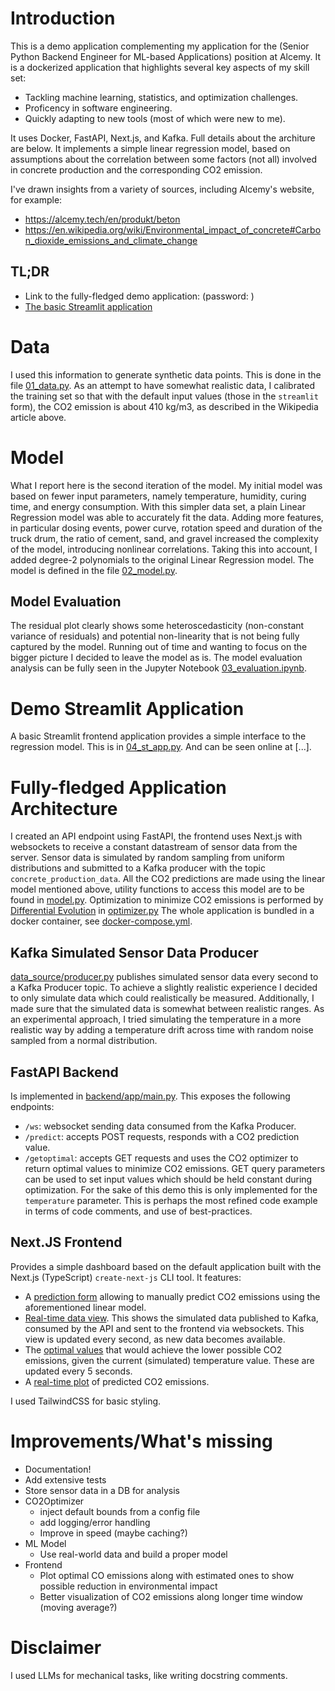 # Introduction
This is a demo application complementing my application for the (Senior Python Backend Engineer for ML-based Applications) position at Alcemy. It is a dockerized application that highlights several key aspects of my skill set:

- Tackling machine learning, statistics, and optimization challenges.
- Proficency in software engineering.
- Quickly adapting to new tools (most of which were new to me).

It uses Docker, FastAPI, Next.js, and Kafka. Full details about the architure are below. It implements a simple linear regression model, based on assumptions about the correlation between some factors (not all) involved in concrete production and the corresponding CO2 emission.

I've drawn insights from a variety of sources, including Alcemy's website, for example:
- https://alcemy.tech/en/produkt/beton
- https://en.wikipedia.org/wiki/Environmental_impact_of_concrete#Carbon_dioxide_emissions_and_climate_change

## TL;DR
- Link to the fully-fledged demo application: (password: )
- [The basic Streamlit application](https://concrete2-o6pca7px7ty58ubm9jw5hh.streamlit.app/)

# Data
I used this information to generate synthetic data points. This is done in the file [01_data.py](01_data.py). As an attempt to have somewhat realistic data, I calibrated the training set so that with the default input values (those in the `streamlit` form), the CO2 emission is about 410 kg/m3, as described in the Wikipedia article above.

# Model
What I report here is the second iteration of the model. My initial model was based on fewer input parameters, namely temperature, humidity, curing time, and energy consumption. With this simpler data set, a plain Linear Regression model was able to accurately fit the data. Adding more features, in particular dosing events, power curve, rotation speed and duration of the truck drum, the ratio of cement, sand, and gravel increased the complexity of the model, introducing nonlinear correlations. Taking this into account, I added degree-2 polynomials to the original Linear Regression model. The model is defined in the file [02_model.py](02_model.py).

## Model Evaluation
The residual plot clearly shows some heteroscedasticity (non-constant variance of residuals) and potential non-linearity that is not being fully captured by the model. Running out of time and wanting to focus on the bigger picture I decided to leave the model as is. The model evaluation analysis can be fully seen in the Jupyter Notebook [03_evaluation.ipynb](03_evaluation.ipynb).

# Demo Streamlit Application
A basic Streamlit frontend application provides a simple interface to the regression model. This is in [04_st_app.py](04_st_app.py). And can be seen online at [...].

# Fully-fledged Application Architecture
I created an API endpoint using FastAPI, the frontend uses Next.js with websockets to receive a constant datastream of sensor data from the server. Sensor data is simulated by random sampling from uniform distributions and submitted to a Kafka producer with the topic `concrete_production_data`. All the CO2 predictions are made using the linear model mentioned above, utility functions to access this model are to be found in [model.py](backend/app/model.py). Optimization to minimize CO2 emissions is performed by [Differential Evolution](https://en.wikipedia.org/wiki/Differential_evolution) in [optimizer.py](backend/app/optimizer.py) The whole application is bundled in a docker container, see [docker-compose.yml](docker-compose.yml).

## Kafka Simulated Sensor Data Producer
[data_source/producer.py](data_source/producer.py) publishes simulated sensor data every second to a Kafka Producer topic. To achieve a slightly realistic experience I decided to only simulate data which could realistically be measured. Additionally, I made sure that the simulated data is somewhat between realistic ranges. As an experimental approach, I tried simulating the temperature in a more realistic way by adding a temperature drift across time with random noise sampled from a normal distribution.

## FastAPI Backend
Is implemented in [backend/app/main.py](backend/app/main.py). This exposes the following endpoints:
- `/ws`: websocket sending data consumed from the Kafka Producer.
- `/predict`: accepts POST requests, responds with a CO2 prediction value.
- `/getoptimal`: accepts GET requests and uses the CO2 optimizer to return optimal values to minimize CO2 emissions. GET query parameters can be used to set input values which should be held constant during optimization. For the sake of this demo this is only implemented for the `temperature` parameter.
This is perhaps the most refined code example in terms of code comments, and use of best-practices.

## Next.JS Frontend
Provides a simple dashboard based on the default application built with the Next.js (TypeScript) `create-next-js` CLI tool. It features:
- A [prediction form](frontend/components/PredictionForm.js) allowing to manually predict CO2 emissions using the aforementioned linear model.
- [Real-time data view](frontend/components/RealTimeWebSocket.js). This shows the simulated data published to Kafka, consumed by the API and sent to the frontend via websockets. This view is updated every second, as new data becomes available.
- The [optimal values](frontend/components/OptimalValues.js) that would achieve the lower possible CO2 emissions, given the current (simulated) temperature value. These are updated every 5 seconds. 
- A [real-time plot](frontend/components/RealTimePlot.js) of predicted CO2 emissions.

I used TailwindCSS for basic styling.

# Improvements/What's missing
- Documentation!
- Add extensive tests
- Store sensor data in a DB for analysis
- CO2Optimizer
    - inject default bounds from a config file
    - add logging/error handling
    - Improve in speed (maybe caching?)
- ML Model
    - Use real-world data and build a proper model
- Frontend
    - Plot optimal CO emissions along with estimated ones to show possible reduction in environmental impact
    - Better visualization of CO2 emissions along longer time window (moving average?)


# Disclaimer
I used LLMs for mechanical tasks, like writing docstring comments.
